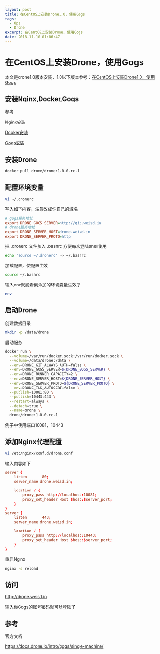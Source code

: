 ```yaml
---
layout: post
title: 在CentOS上安装Drone1.0，使用Gogs
tags: 
  - Ops
  - Drone
excerpt: 在CentOS上安装Drone，使用Gogs
date: 2018-11-10 01:06:47
---
```


# 在CentOS上安装Drone，使用Gogs

本文是drone1.0版本安装，1.0以下版本参考：[在CentOS上安装Drone1.0，使用Gogs](../install-drone08)

## 安装Nginx,Docker,Gogs

参考

[Nginx安装](../install-nginx)

[Dcoker安装](../install-docker-on-centos7)

[Gogs安装](../install-gogs-from-docker)

## 安装Drone

```sh
docker pull drone/drone:1.0.0-rc.1
```

## 配置环境变量

```sh
vi ~/.dronerc
```

写入如下内容，注意改成你自己的域名

```ini
# gogs服务地址
export DRONE_GOGS_SERVER=http://git.weisd.in
# drone服务地址
export DRONE_SERVER_HOST=drone.weisd.in
export DRONE_SERVER_PROTO=http
```

把 .dronerc 文件加入 .bashrc 方便每次登陆shell使用

```sh
echo 'source ~/.dronerc' >> ~/.bashrc
```

加载配置，使配置生效

```sh
source ~/.bashrc
```

输入env就能看到添加的环境变量生效了

```sh
env
```

## 启动Drone

创建数据目录

```sh
mkdir -p /data/drone
```

启动服务

```sh
docker run \
  --volume=/var/run/docker.sock:/var/run/docker.sock \
  --volume=/data/drone:/data \
  --env=DRONE_GIT_ALWAYS_AUTH=false \
  --env=DRONE_GOGS_SERVER=${DRONE_GOGS_SERVER} \
  --env=DRONE_RUNNER_CAPACITY=2 \
  --env=DRONE_SERVER_HOST=${DRONE_SERVER_HOST} \
  --env=DRONE_SERVER_PROTO=${DRONE_SERVER_PROTO} \
  --env=DRONE_TLS_AUTOCERT=false \
  --publish=10081:80 \
  --publish=10443:443 \
  --restart=always \
  --detach=true \
  --name=drone \
  drone/drone:1.0.0-rc.1
  ```

例子中使用端口10081，10443

## 添加Nginx代理配置

```sh
vi /etc/nginx/conf.d/drone.conf
```

输入内容如下

```conf
server {
    listen       80;
    server_name drone.weisd.in;

    location / {
        proxy_pass http://localhost:10081;
        proxy_set_header Host $host:$server_port;
    }
}
server {
    listen       443;
    server_name drone.weisd.in;

    location / {
        proxy_pass http://localhost:10443;
        proxy_set_header Host $host:$server_port;
    }
}
```

重启Nginx

```sh
nginx -s reload
```

## 访问

http://drone.weisd.in

输入你Gogs的账号密码就可以登陆了

## 参考

官方文档

https://docs.drone.io/intro/gogs/single-machine/